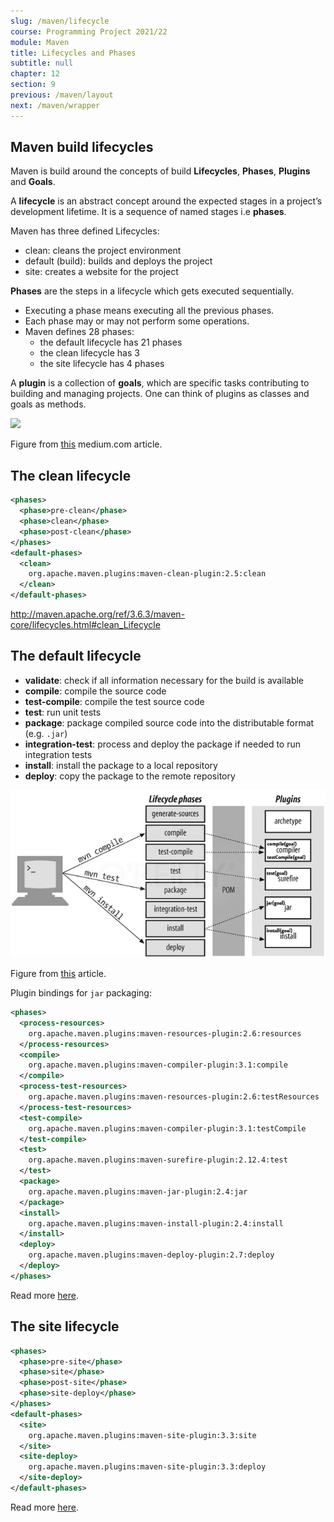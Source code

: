 ```yaml
---
slug: /maven/lifecycle
course: Programming Project 2021/22
module: Maven
title: Lifecycles and Phases
subtitle: null
chapter: 12
section: 9
previous: /maven/layout
next: /maven/wrapper
---
```




## Maven build lifecycles

Maven is build around the concepts of build **Lifecycles**, **Phases**, **Plugins** and **Goals**.

A **lifecycle** is an abstract concept around the expected stages in a project’s development lifetime. 
It is a sequence of named stages i.e **phases**.

Maven has three defined Lifecycles:
- clean: cleans the project environment
- default (build): builds and deploys the project
- site: creates a website for the project

**Phases** are the steps in a lifecycle which gets executed sequentially. 
- Executing a phase means executing all the previous phases. 
- Each phase may or may not perform some operations.
- Maven defines 28 phases: 
  - the default lifecycle has 21 phases
  - the clean lifecycle has 3
  - the site lifecycle has 4 phases

A **plugin** is a collection of **goals**, which are specific tasks contributing to building and managing projects. One can think of plugins as classes and goals as methods.

![](https://miro.medium.com/max/1400/1*_-K1nhOZhHeCxW1nlZ9VBw.png)

Figure from [this](https://medium.com/@anandmattikopp/maven-lifecycle-phases-plugins-and-goals-25d8e33fa22) medium.com article.


## The clean lifecycle

```xml
<phases>
  <phase>pre-clean</phase>
  <phase>clean</phase>
  <phase>post-clean</phase>
</phases>
<default-phases>
  <clean>
    org.apache.maven.plugins:maven-clean-plugin:2.5:clean
  </clean>
</default-phases>
```


http://maven.apache.org/ref/3.6.3/maven-core/lifecycles.html#clean_Lifecycle  


## The default lifecycle

- **validate**: check if all information necessary for the build is available
- **compile**: compile the source code
- **test-compile**: compile the test source code
- **test**: run unit tests
- **package**: package compiled source code into the distributable format (e.g. `.jar`)
- **integration-test**: process and deploy the package if needed to run integration tests
- **install**: install the package to a local repository
- **deploy**: copy the package to the remote repository


![](../../figures/maven-default-lifecycle.png)


 
Figure from [this](https://www.bogotobogo.com/Java/tutorials/Maven/Apache-Maven-Lifecycle.php) article.

Plugin bindings for `jar` packaging:

```xml
<phases>
  <process-resources>
    org.apache.maven.plugins:maven-resources-plugin:2.6:resources
  </process-resources>
  <compile>
    org.apache.maven.plugins:maven-compiler-plugin:3.1:compile
  </compile>
  <process-test-resources>
    org.apache.maven.plugins:maven-resources-plugin:2.6:testResources
  </process-test-resources>
  <test-compile>
    org.apache.maven.plugins:maven-compiler-plugin:3.1:testCompile
  </test-compile>
  <test>
    org.apache.maven.plugins:maven-surefire-plugin:2.12.4:test
  </test>
  <package>
    org.apache.maven.plugins:maven-jar-plugin:2.4:jar
  </package>
  <install>
    org.apache.maven.plugins:maven-install-plugin:2.4:install
  </install>
  <deploy>
    org.apache.maven.plugins:maven-deploy-plugin:2.7:deploy
  </deploy>
</phases>
```

Read more [here](http://maven.apache.org/ref/3.6.3/maven-core/default-bindings.html).
 

## The site lifecycle

```xml
<phases>
  <phase>pre-site</phase>
  <phase>site</phase>
  <phase>post-site</phase>
  <phase>site-deploy</phase>
</phases>
<default-phases>
  <site>
    org.apache.maven.plugins:maven-site-plugin:3.3:site
  </site>
  <site-deploy>
    org.apache.maven.plugins:maven-site-plugin:3.3:deploy
  </site-deploy>
</default-phases>
```

Read more [here](http://maven.apache.org/ref/3.6.3/maven-core/lifecycles.html#site_Lifecycle).






